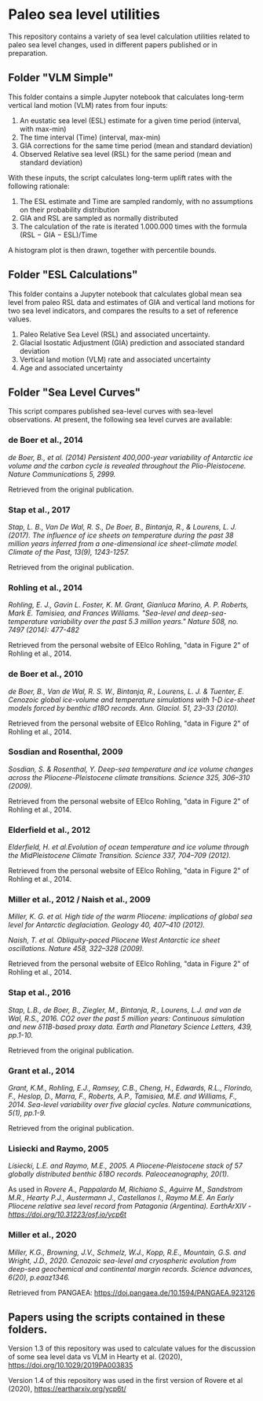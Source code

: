 # Paleo sea level utilities
This repository contains a variety of sea level calculation utilities related to paleo sea level changes, used in different papers published or in preparation.

## Folder "VLM Simple"

This folder contains a simple Jupyter notebook that calculates long-term vertical land motion (VLM) rates from four inputs:

1. An eustatic sea level (ESL) estimate for a given time period (interval, with max-min)
2. The time interval (Time) (interval, max-min)
3. GIA corrections for the same time period (mean and standard deviation)
4. Observed Relative sea level (RSL) for the same period (mean and standard deviation)

With these inputs, the script calculates long-term uplift rates with the following rationale:

1. The ESL estimate and Time are sampled randomly, with no assumptions on their probability distribution
2. GIA and RSL are sampled as normally distributed
3. The calculation of the rate is iterated 1.000.000 times with the formula (RSL − GIA − ESL)/Time

A histogram plot is then drawn, together with percentile bounds.

## Folder "ESL Calculations"
This folder contains a Jupyter notebook that calculates global mean sea level from paleo RSL data and estimates of GIA and vertical land motions for two sea level indicators, and compares the results to a set of reference values.  

1. Paleo Relative Sea Level (RSL) and associated uncertainty.
2. Glacial Isostatic Adjustment (GIA) prediction and associated standard deviation
3. Vertical land motion (VLM) rate and associated uncertainty
4. Age and associated uncertainty

## Folder "Sea Level Curves"
This script compares published sea-level curves with sea-level observations.
At present, the following sea level curves are available:

### de Boer et al., 2014
*de Boer, B., et al. (2014) Persistent 400,000-year variability of Antarctic ice volume and the carbon cycle is revealed throughout the Plio-Pleistocene. Nature Communications 5, 2999.*

Retrieved from the original publication.

### Stap et al., 2017
*Stap, L. B., Van De Wal, R. S., De Boer, B., Bintanja, R., & Lourens, L. J. (2017). The influence of ice sheets on temperature during the past 38 million years inferred from a one-dimensional ice sheet-climate model. Climate of the Past, 13(9), 1243-1257.*

Retrieved from the original publication.

### Rohling et al., 2014
*Rohling, E. J., Gavin L. Foster, K. M. Grant, Gianluca Marino, A. P. Roberts, Mark E. Tamisiea, and Frances Williams. "Sea-level and deep-sea-temperature variability over the past 5.3 million years." Nature 508, no. 7497 (2014): 477-482*

Retrieved from the personal website of EElco Rohling, "data in Figure 2" of Rohling et al., 2014.
 
### de Boer et al., 2010
*de Boer, B., Van de Wal, R. S. W., Bintanja, R., Lourens, L. J. & Tuenter, E. Cenozoic global ice-volume and temperature simulations with 1-D ice-sheet models forced by benthic d18O records. Ann. Glaciol. 51, 23–33 (2010).*

Retrieved from the personal website of EElco Rohling, "data in Figure 2" of Rohling et al., 2014.

### Sosdian and Rosenthal, 2009
*Sosdian, S. & Rosenthal, Y. Deep-sea temperature and ice volume changes across the Pliocene-Pleistocene climate transitions. Science 325, 306–310 (2009).*

Retrieved from the personal website of EElco Rohling, "data in Figure 2" of Rohling et al., 2014.

### Elderfield et al., 2012
*Elderfield, H. et al.Evolution of ocean temperature and ice volume through the MidPleistocene Climate Transition. Science 337, 704–709 (2012).*

Retrieved from the personal website of EElco Rohling, "data in Figure 2" of Rohling et al., 2014.

### Miller et al., 2012 / Naish et al., 2009
*Miller, K. G. et al. High tide of the warm Pliocene: implications of global sea level for Antarctic deglaciation. Geology 40, 407–410 (2012).*

*Naish, T. et al. Obliquity-paced Pliocene West Antarctic ice sheet oscillations. Nature 458, 322–328 (2009).*

Retrieved from the personal website of EElco Rohling, "data in Figure 2" of Rohling et al., 2014.

### Stap et al., 2016
*Stap, L.B., de Boer, B., Ziegler, M., Bintanja, R., Lourens, L.J. and van de Wal, R.S., 2016. CO2 over the past 5 million years: Continuous simulation and new δ11B-based proxy data. Earth and Planetary Science Letters, 439, pp.1-10.*

Retrieved from the original publication.

### Grant et al., 2014
*Grant, K.M., Rohling, E.J., Ramsey, C.B., Cheng, H., Edwards, R.L., Florindo, F., Heslop, D., Marra, F., Roberts, A.P., Tamisiea, M.E. and Williams, F., 2014. Sea-level variability over five glacial cycles. Nature communications, 5(1), pp.1-9.*

Retrieved from the original publication.

### Lisiecki and Raymo, 2005
*Lisiecki, L.E. and Raymo, M.E., 2005. A Pliocene‐Pleistocene stack of 57 globally distributed benthic δ18O records. Paleoceanography, 20(1).*

As used in *Rovere A., Pappalardo M, Richiano S., Aguirre M., Sandstrom M.R., Hearty P.J., Austermann J., Castellanos I., Raymo M.E. An Early Pliocene relative sea level record from Patagonia (Argentina). EarthArXIV - https://doi.org/10.31223/osf.io/ycp6t*

### Miller et al., 2020
*Miller, K.G., Browning, J.V., Schmelz, W.J., Kopp, R.E., Mountain, G.S. and Wright, J.D., 2020. Cenozoic sea-level and cryospheric evolution from deep-sea geochemical and continental margin records. Science advances, 6(20), p.eaaz1346.*

Retrieved from PANGAEA: https://doi.pangaea.de/10.1594/PANGAEA.923126

## Papers using the scripts contained in these folders.
Version 1.3 of this repository was used to calculate values for the discussion of some sea level data vs VLM in Hearty et al. (2020), https://doi.org/10.1029/2019PA003835

Version 1.4 of this repository was used in the first version of Rovere et al (2020), https://eartharxiv.org/ycp6t/
